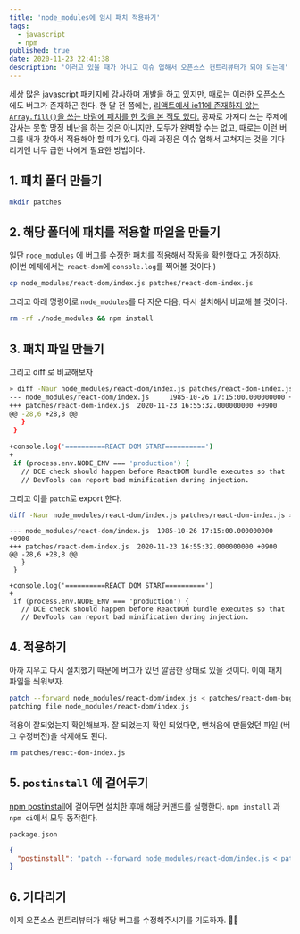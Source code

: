 ```yaml
---
title: 'node_modules에 임시 패치 적용하기'
tags:
  - javascript
  - npm
published: true
date: 2020-11-23 22:41:38
description: '이러고 있을 때가 아니고 이슈 업해서 오픈소스 컨트리뷰터가 되야 되는데'
---
```


세상 많은 javascript 패키지에 감사하며 개발을 하고 있지만, 때로는 이러한 오픈소스에도 버그가 존재하곤 한다. 한 달 전 쯤에는, [리액트에서 ie11에 존재하지 않는 `Array.fill()`을 쓰는 바람에 패치를 한 것을 본 적도 있다.](https://github.com/facebook/react/issues/20069) 공짜로 가져다 쓰는 주제에 감사는 못할 망정 비난을 하는 것은 아니지만, 모두가 완벽할 수는 없고, 때로는 이런 버그를 내가 찾아서 적용해야 할 때가 있다. 아래 과정은 이슈 업해서 고쳐지는 것을 기다리기엔 너무 급한 나에게 필요한 방법이다.

## 1. 패치 폴더 만들기

```bash
mkdir patches
```

## 2. 해당 폴더에 패치를 적용할 파일을 만들기

일단 `node_modules` 에 버그를 수정한 패치를 적용해서 작동을 확인했다고 가정하자. (이번 예제에서는 `react-dom`에 `console.log`를 찍어볼 것이다.)

```bash
cp node_modules/react-dom/index.js patches/react-dom-index.js
```

그리고 아래 명령어로 `node_modules`를 다 지운 다음, 다시 설치해서 비교해 볼 것이다.

```bash
rm -rf ./node_modules && npm install
```

## 3. 패치 파일 만들기

그리고 diff 로 비교해보자

```bash
» diff -Naur node_modules/react-dom/index.js patches/react-dom-index.js
--- node_modules/react-dom/index.js     1985-10-26 17:15:00.000000000 +0900
+++ patches/react-dom-index.js  2020-11-23 16:55:32.000000000 +0900
@@ -28,6 +28,8 @@
   }
 }

+console.log('==========REACT DOM START==========')
+
 if (process.env.NODE_ENV === 'production') {
   // DCE check should happen before ReactDOM bundle executes so that
   // DevTools can report bad minification during injection.

```

그리고 이를 `patch`로 export 한다.

```bash
diff -Naur node_modules/react-dom/index.js patches/react-dom-index.js > patches/react-dom-bug.patch
```

```
--- node_modules/react-dom/index.js  1985-10-26 17:15:00.000000000 +0900
+++ patches/react-dom-index.js  2020-11-23 16:55:32.000000000 +0900
@@ -28,6 +28,8 @@
   }
 }

+console.log('==========REACT DOM START==========')
+
 if (process.env.NODE_ENV === 'production') {
   // DCE check should happen before ReactDOM bundle executes so that
   // DevTools can report bad minification during injection.
```

## 4. 적용하기

아까 지우고 다시 설치했기 때문에 버그가 있던 깔끔한 상태로 있을 것이다. 이에 패치 파일을 씌워보자.

```bash
patch --forward node_modules/react-dom/index.js < patches/react-dom-bug.patch
patching file node_modules/react-dom/index.js
```

적용이 잘되었는지 확인해보자. 잘 되었는지 확인 되었다면, 맨처음에 만들었던 파일 (버그 수정버전)을 삭제해도 된다.

```bash
rm patches/react-dom-index.js
```

## 5. `postinstall` 에 걸어두기

[npm postinstall](https://docs.npmjs.com/cli/v6/using-npm/scripts#npm-install)에 걸어두면 설치한 후애 해당 커맨드를 실행한다. `npm install` 과 `npm ci`에서 모두 동작한다.

`package.json`

```json
{
  "postinstall": "patch --forward node_modules/react-dom/index.js < patches/react-dom-bug.patch"
}
```

## 6. 기다리기

이제 오픈소스 컨트리뷰터가 해당 버그를 수정해주시기를 기도하자. 🙏🙏
